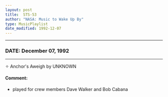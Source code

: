 ```yaml
---
layout: post
title:  STS-53
author: "NASA: Music to Wake Up By"
type: MusicPlaylist
date_modified: 1992-12-07
---
```


----
### DATE: December 07, 1992
----
✧ Anchor's Aweigh by UNKNOWN

#### Comment:
* played for crew members Dave Walker and Bob Cabana
